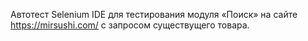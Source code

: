 
Автотест Selenium IDE для тестирования модуля «Поиск» на сайте https://mirsushi.com/ с запросом существущего товара.
